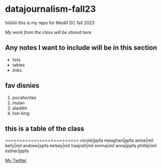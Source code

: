 # datajournalism-fall23

hiiiiiiiii this is my repo for Medill DC fall 2023

*My work from the class will be stored here*

## Any notes I want to include will be in this section 

* lists
* tables
* links

## fav disnies 

1. pocahontas
2. mulan
3. aladdin
4. lion king

## this is a table of the class

==========================
nicole|ppfa
meaghan|ppfa
annie|mil
kelly|mil
andrew|ppfa
kelsey|mil
haajrah|mil
emma|mil
anna|ppfa
phillip|mil
esther|ppfa

[My Twitter](https://twitter.com/juliann_ventura)
